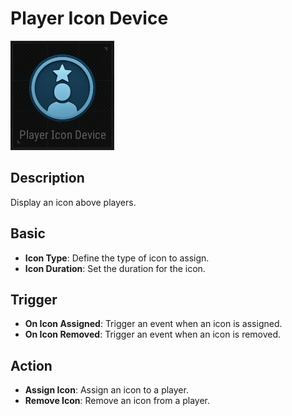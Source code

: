 # Player Icon Device

![PlayerIcon Icon](../images/DeviceIcons/Device_PlayerIcon.png)

## Description

Display an icon above players.

## Basic

- **Icon Type**: Define the type of icon to assign.
- **Icon Duration**: Set the duration for the icon.

## Trigger

- **On Icon Assigned**: Trigger an event when an icon is assigned.
- **On Icon Removed**: Trigger an event when an icon is removed.

## Action

- **Assign Icon**: Assign an icon to a player.
- **Remove Icon**: Remove an icon from a player.
